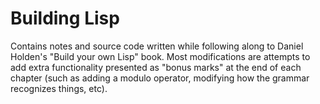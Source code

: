 # Building Lisp
Contains notes and source code written while following along to Daniel Holden's "Build your own Lisp" book. Most modifications are attempts to add extra functionality presented as "bonus marks" at the end of each chapter (such as adding a modulo operator, modifying how the grammar recognizes things, etc).
